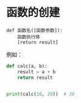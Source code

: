 # 函数的创建

```
def 函数名([函数参数]):
    函数执行体
    [return result]
```

例如：

```python
def calc(a, b):
    result = a + b
    return result


print(calc(10, 20))  # 30
```